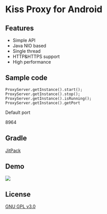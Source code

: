 # Kiss Proxy for Android

## Features
* Simple API
* Java NIO based
* Single thread
* HTTP&HTTPS support
* High performance

## Sample code
```
ProxyServer.getInstance().start();
ProxyServer.getInstance().stop();
ProxyServer.getInstance().isRunning();
ProxyServer.getInstance().getPort
```
Default port

8964
## Gradle
[JitPack](https://jitpack.io/#jarvanh/KissProxy)

## Demo
![](https://i.loli.net/2019/10/30/hzXtQw5neV8k2FR.png)

## License
[GNU GPL v3.0](https://github.com/Jarvanh/KissProxy/blob/master/LICENSE.md)